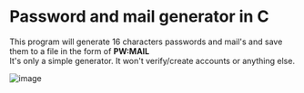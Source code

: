 # Password and mail generator in C

This program will generate 16 characters passwords and mail's and save them to a file in the form of <b>PW:MAIL</b>
</br>
It's only a simple generator. It won't verify/create accounts or anything else.


![image](https://user-images.githubusercontent.com/66210711/171995238-160971b0-303b-4bd9-864a-920fce2dcbb4.png)

